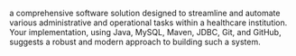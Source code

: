 a comprehensive software solution designed to streamline and automate various administrative and operational tasks within a healthcare institution. 
Your implementation, using Java, MySQL, Maven, JDBC, Git, and GitHub,
suggests a robust and modern approach to building such a system.
